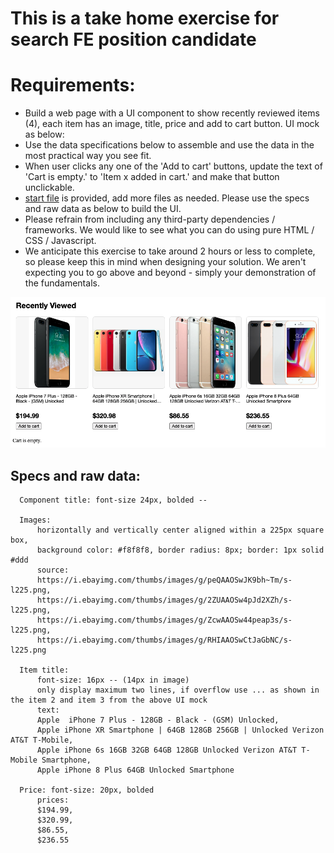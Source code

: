 # This is a take home exercise for search FE position candidate

# Requirements:
 - Build a web page with a UI component to show recently reviewed items (4), each item has an image, title, price and add to cart button. UI mock as below:
 - Use the data specifications below to assemble and use the data in the most practical way you see fit.
 - When user clicks any one of the 'Add to cart' buttons, update the text of 'Cart is empty.' to 'Item x added in cart.' and make that button unclickable. 
 - [start file](index.html) is provided, add more files as needed. Please use the specs and raw data as below to build the UI.
 - Please refrain from including any third-party dependencies / frameworks. We would like to see what you can do using pure HTML / CSS / Javascript.
 - We anticipate this exercise to take around 2 hours or less to complete, so please keep this in mind when designing your solution. We aren't expecting you to go above and beyond - simply your demonstration of the fundamentals.
 
  <img src="recentlyViewed.png" />

 
 ## Specs and raw data:
  ```
    Component title: font-size 24px, bolded --
    
    Images:
        horizontally and vertically center aligned within a 225px square box, 
        background color: #f8f8f8, border radius: 8px; border: 1px solid #ddd
        source:
        https://i.ebayimg.com/thumbs/images/g/peQAAOSwJK9bh~Tm/s-l225.png,
        https://i.ebayimg.com/thumbs/images/g/2ZUAAOSw4pJd2XZh/s-l225.png,
        https://i.ebayimg.com/thumbs/images/g/ZcwAAOSw44peap3s/s-l225.png,
        https://i.ebayimg.com/thumbs/images/g/RHIAAOSwCtJaGbNC/s-l225.png

    Item title:
        font-size: 16px -- (14px in image)
        only display maximum two lines, if overflow use ... as shown in the item 2 and item 3 from the above UI mock
        text:
        Apple  iPhone 7 Plus - 128GB - Black - (GSM) Unlocked,
        Apple iPhone XR Smartphone | 64GB 128GB 256GB | Unlocked Verizon AT&T T-Mobile,
        Apple iPhone 6s 16GB 32GB 64GB 128GB Unlocked Verizon AT&T T-Mobile Smartphone,
        Apple iPhone 8 Plus 64GB Unlocked Smartphone

    Price: font-size: 20px, bolded
        prices:
        $194.99,
        $320.99,
        $86.55,
        $236.55
